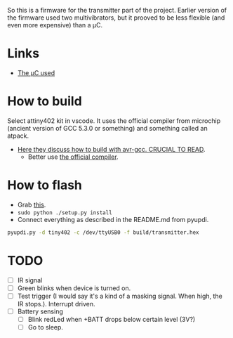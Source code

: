 So this is a firmware for the transmitter part of the project. Earlier version of the firmware used two multivibrators, but it prooved to be less flexible (and even more expensive) than a µC.

# Links
* [The µC used](http://ww1.microchip.com/downloads/en/DeviceDoc/ATtiny202-402-DataSheet-DS40001969B.pdf)

# How to build
Select attiny402 kit in vscode. It uses the official compiler from microchip (ancient version of GCC 5.3.0 or something) and something called an atpack.

* [Here they discuss how to build with avr-gcc. CRUCIAL TO READ](https://www.avrfreaks.net/forum/solved-compiling-attiny1607-or-other-0-series1-series-avr-gcc).
  * Better use [the official compiler](https://www.microchip.com/mplab/avr-support/avr-and-arm-toolchains-c-compilers).

# How to flash
* Grab [this](https://github.com/mraardvark/pyupdi).
* `sudo python ./setup.py install`
* Connect everything as described in the README.md from pyupdi.

``` sh
pyupdi.py -d tiny402 -c /dev/ttyUSB0 -f build/transmitter.hex
```

# TODO
* [ ] IR signal
* [ ] Green blinks when device is turned on.
* [ ] Test trigger (I would say it's a kind of a masking signal. When high, the IR stops.). Interrupt driven.
* [ ] Battery sensing
  * [ ] Blink redLed when +BATT drops below certain level (3V?)
  * [ ] Go to sleep.